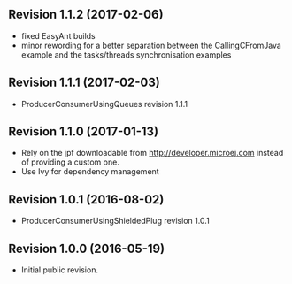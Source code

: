 <!--
	Markdown
	Copyright 2016-2017 IS2T. All rights reserved.
	IS2T PROPRIETARY/CONFIDENTIAL. Use is subject to license terms.
-->

## Revision 1.1.2 (2017-02-06)
  - fixed EasyAnt builds
  - minor rewording for a better separation between the CallingCFromJava example and the tasks/threads synchronisation examples

## Revision 1.1.1 (2017-02-03)
  - ProducerConsumerUsingQueues revision 1.1.1

## Revision 1.1.0 (2017-01-13)
  - Rely on the jpf downloadable from http://developer.microej.com instead of providing a custom one.
  - Use Ivy for dependency management
 
## Revision 1.0.1 (2016-08-02)
  - ProducerConsumerUsingShieldedPlug revision 1.0.1

## Revision 1.0.0 (2016-05-19)
  - Initial public revision.
